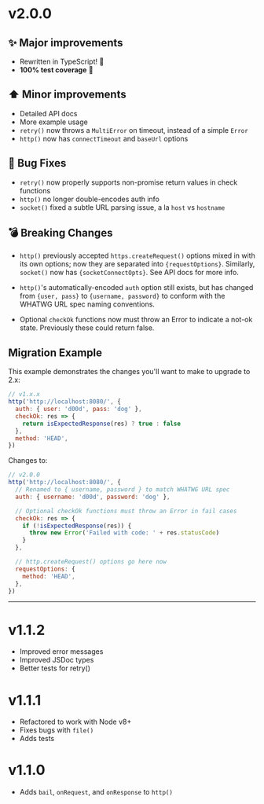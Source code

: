# v2.0.0

## ✨ Major improvements

- Rewritten in TypeScript! 🎉
- **100% test coverage** 🎉

## ⬆️ Minor improvements

- Detailed API docs
- More example usage
- `retry()` now throws a `MultiError` on timeout, instead of a simple `Error`
- `http()` now has `connectTimeout` and `baseUrl` options

## 🐛 Bug Fixes

- `retry()` now properly supports non-promise return values in check functions
- `http()` no longer double-encodes auth info
- `socket()` fixed a subtle URL parsing issue, a la `host` vs `hostname`

## 💣 Breaking Changes

- `http()` previously accepted `https.createRequest()` options mixed in with its
  own options; now they are separated into `{requestOptions}`. Similarly,
  `socket()` now has `{socketConnectOpts}`. See API docs for more info.

- `http()`'s automatically-encoded `auth` option still exists, but has changed
  from `{user, pass}` to `{username, password}` to conform with the WHATWG URL
  spec naming conventions.

- Optional `checkOk` functions now must throw an Error to indicate a not-ok
  state. Previously these could return false.

## Migration Example

This example demonstrates the changes you'll want to make to upgrade to 2.x:

```javascript
// v1.x.x
http('http://localhost:8080/', {
  auth: { user: 'd00d', pass: 'dog' },
  checkOk: res => {
    return isExpectedResponse(res) ? true : false
  },
  method: 'HEAD',
})
```

Changes to:

```javascript
// v2.0.0
http('http://localhost:8080/', {
  // Renamed to { username, password } to match WHATWG URL spec
  auth: { username: 'd00d', password: 'dog' },

  // Optional checkOk functions must throw an Error in fail cases
  checkOk: res => {
    if (!isExpectedResponse(res)) {
      throw new Error('Failed with code: ' + res.statusCode)
    }
  },

  // http.createRequest() options go here now
  requestOptions: {
    method: 'HEAD',
  },
})
```

---

# v1.1.2

- Improved error messages
- Improved JSDoc types
- Better tests for retry()

# v1.1.1

- Refactored to work with Node v8+
- Fixes bugs with `file()`
- Adds tests

# v1.1.0

- Adds `bail`, `onRequest`, and `onResponse` to `http()`
